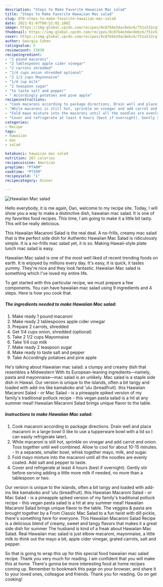 ```yaml
---
description: "Steps to Make Favorite Hawaiian Mac salad"
title: "Steps to Make Favorite Hawaiian Mac salad"
slug: 970-steps-to-make-favorite-hawaiian-mac-salad
date: 2021-01-07T00:52:02.108Z
image: https://img-global.cpcdn.com/recipes/8c87b4e3dac8ebc6/751x532cq70/hawaiian-mac-salad-recipe-main-photo.jpg
thumbnail: https://img-global.cpcdn.com/recipes/8c87b4e3dac8ebc6/751x532cq70/hawaiian-mac-salad-recipe-main-photo.jpg
cover: https://img-global.cpcdn.com/recipes/8c87b4e3dac8ebc6/751x532cq70/hawaiian-mac-salad-recipe-main-photo.jpg
author: Georgia Cohen
ratingvalue: 5
reviewcount: 23630
recipeingredient:
- "1 pound macaroni"
- "2 tablespoons apple cider vinegar"
- "2 carrots shredded"
- "1/4 cups onion shredded optional"
- "2 1/2 cups Mayonnaise"
- "1/4 cup milk"
- "2 teaspoon sugar"
- "to taste salt and pepper"
- " Accordingly potatoes and pine apple"
recipeinstructions:
- "Cook macaroni according to package directions. Drain well and place macaroni in a large bowl (I like to use a tupperware bowl with a lid so I can easily refrigerate later)."
- "While macaroni is still hot, sprinkle on vinegar and add carrot and onion. Toss together until well combined. Allow to cool for about 10-15 minutes. In a separate, smaller bowl, whisk together mayo, milk, and sugar."
- "Fold mayo mixture into the macaroni until all the noodles are evenly coated. Add salt and pepper to taste."
- "Cover and refrigerate at least 4 hours (best if overnight). Gently stir before serving adding a little more milk if needed, no more than a tablespoon or two."
categories:
- Recipe
tags:
- hawaiian
- mac
- salad

katakunci: hawaiian mac salad 
nutrition: 267 calories
recipecuisine: American
preptime: "PT40M"
cooktime: "PT35M"
recipeyield: "1"
recipecategory: Dinner

---
```



![Hawaiian Mac salad](https://img-global.cpcdn.com/recipes/8c87b4e3dac8ebc6/751x532cq70/hawaiian-mac-salad-recipe-main-photo.jpg)

Hello everybody, it is me again, Dan, welcome to my recipe site. Today, I will show you a way to make a distinctive dish, hawaiian mac salad. It is one of my favorites food recipes. This time, I am going to make it a little bit tasty. This will be really delicious.

This Hawaiian Macaroni Salad is the real deal. A no-frills, creamy mac salad that is the perfect side dish for Authentic Hawaiian Mac Salad is ridiculously simple. It is a no-frills mac salad yet, it is so. Making Hawaii-style plate lunch mac salad is easy.

Hawaiian Mac salad is one of the most well liked of recent trending foods on earth. It is enjoyed by millions every day. It's easy, it is quick, it tastes yummy. They're nice and they look fantastic. Hawaiian Mac salad is something which I've loved my entire life.


To get started with this particular recipe, we must prepare a few components. You can have hawaiian mac salad using 9 ingredients and 4 steps. Here is how you cook that.

<!--inarticleads1-->

##### The ingredients needed to make Hawaiian Mac salad:

1. Make ready 1 pound macaroni
1. Make ready 2 tablespoons apple cider vinegar
1. Prepare 2 carrots, shredded
1. Get 1/4 cups onion, shredded (optional)
1. Take 2 1/2 cups Mayonnaise
1. Take 1/4 cup milk
1. Make ready 2 teaspoon sugar
1. Make ready to taste salt and pepper
1. Take  Accordingly potatoes and pine apple


He&#39;s talking about Hawaiian mac salad: a clumpy and creamy dish that resembles a Midwestern With its European-leaning ingredients—namely, pasta and mayonnaise—mac salad is an unlikely. Mac salad is a staple side dish in Hawaii. Our version is unique to the islands, often a bit tangy and loaded with add-ins like kamaboko and &#39;ulu (breadfruit). this Hawaiian Macaroni Salad - or Mac Salad - is a pineapple spiked version of my family&#39;s traditional potluck recipe - this vegan pasta salad is a hit at any summer meal! Hawaiian Macaroni Salad brings unique flavor to the table. 

<!--inarticleads2-->

##### Instructions to make Hawaiian Mac salad:

1. Cook macaroni according to package directions. Drain well and place macaroni in a large bowl (I like to use a tupperware bowl with a lid so I can easily refrigerate later).
1. While macaroni is still hot, sprinkle on vinegar and add carrot and onion. Toss together until well combined. Allow to cool for about 10-15 minutes. - In a separate, smaller bowl, whisk together mayo, milk, and sugar.
1. Fold mayo mixture into the macaroni until all the noodles are evenly coated. Add salt and pepper to taste.
1. Cover and refrigerate at least 4 hours (best if overnight). Gently stir before serving adding a little more milk if needed, no more than a tablespoon or two.


Our version is unique to the islands, often a bit tangy and loaded with add-ins like kamaboko and &#39;ulu (breadfruit). this Hawaiian Macaroni Salad - or Mac Salad - is a pineapple spiked version of my family&#39;s traditional potluck recipe - this vegan pasta salad is a hit at any summer meal! Hawaiian Macaroni Salad brings unique flavor to the table. The veggies &amp; pasta are brought together by a From Classic Mac Salad to a fun twist with dill pickle, there&#39;s something here for everyone. This Hawaiian Macaroni Salad Recipe is a delicious blend of creamy, sweet and tangy flavors that makes it a great side dish for summer The husband is kind of a freak about Hawaiian Mac Salad. Real Hawaiian mac salad is just elbow macaroni, mayonnaise, a little milk to think out the mayo a bit, apple cider vinegar, grated carrots, salt and pepper. 

So that is going to wrap this up for this special food hawaiian mac salad recipe. Thank you very much for reading. I am confident that you will make this at home. There's gonna be more interesting food at home recipes coming up. Remember to bookmark this page on your browser, and share it to your loved ones, colleague and friends. Thank you for reading. Go on get cooking!
